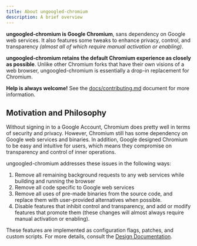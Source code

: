 ```yaml
---
title: About ungoogled-chromium
description: A brief overview
---
```


**ungoogled-chromium is Google Chromium**, sans dependency on Google web services. It also features some tweaks to enhance privacy, control, and transparency *(almost all of which require manual activation or enabling)*.

**ungoogled-chromium retains the default Chromium experience as closely as possible**. Unlike other Chromium forks that have their own visions of a web browser, ungoogled-chromium is essentially a drop-in replacement for Chromium.

**Help is always welcome!** See the [docs/contributing.md](//github.com/Eloston/ungoogled-chromium/blob/master/docs/contributing.md) document for more information.

## Motivation and Philosophy

Without signing in to a Google Account, Chromium does pretty well in terms of security and privacy. However, Chromium still has some dependency on Google web services and binaries. In addition, Google designed Chromium to be easy and intuitive for users, which means they compromise on transparency and control of inner operations.

ungoogled-chromium addresses these issues in the following ways:

1. Remove all remaining background requests to any web services while building and running the browser
2. Remove all code specific to Google web services
3. Remove all uses of pre-made binaries from the source code, and replace them with user-provided alternatives when possible.
4. Disable features that inhibit control and transparency, and add or modify features that promote them (these changes will almost always require manual activation or enabling).

These features are implemented as configuration flags, patches, and custom scripts. For more details, consult the [Design Documentation](//github.com/Eloston/ungoogled-chromium/blob/master/docs/design.md).

<!--
<ul class="staff">
	{% for person in site.staff_members %}
		<li>
			<div class="square-image"><img src="{% include relative-src.html src=person.image_path %}" alt="{{ person.name }}"/></div>
			<div class="name"><a target="_blank" href="https://github.com/{{ person.github }}">{{ person.name }}</a></div>
			<div class="position">{{ person.position }}</div>
		</li>
	{% endfor %}
</ul
-->
